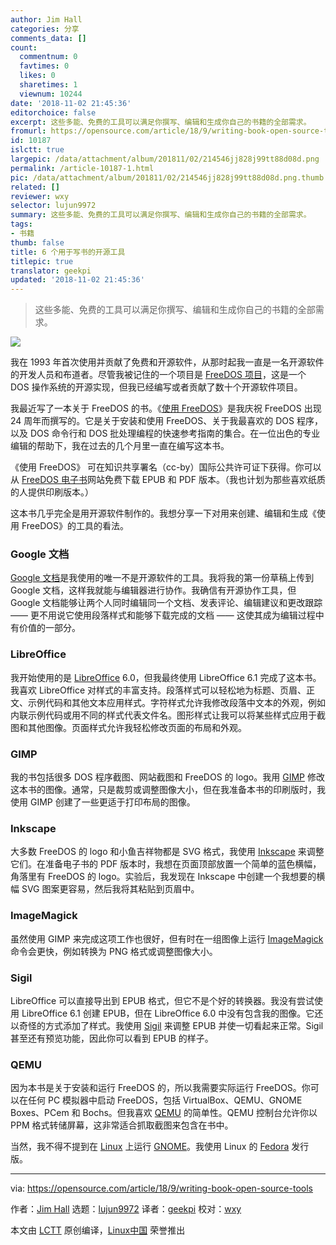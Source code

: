```yaml
---
author: Jim Hall
categories: 分享
comments_data: []
count:
  commentnum: 0
  favtimes: 0
  likes: 0
  sharetimes: 1
  viewnum: 10244
date: '2018-11-02 21:45:36'
editorchoice: false
excerpt: 这些多能、免费的工具可以满足你撰写、编辑和生成你自己的书籍的全部需求。
fromurl: https://opensource.com/article/18/9/writing-book-open-source-tools
id: 10187
islctt: true
largepic: /data/attachment/album/201811/02/214546jj828j99tt88d08d.png
permalink: /article-10187-1.html
pic: /data/attachment/album/201811/02/214546jj828j99tt88d08d.png.thumb.jpg
related: []
reviewer: wxy
selector: lujun9972
summary: 这些多能、免费的工具可以满足你撰写、编辑和生成你自己的书籍的全部需求。
tags:
- 书籍
thumb: false
title: 6 个用于写书的开源工具
titlepic: true
translator: geekpi
updated: '2018-11-02 21:45:36'
---
```



> 
> 这些多能、免费的工具可以满足你撰写、编辑和生成你自己的书籍的全部需求。
> 
> 
> 


![](/data/attachment/album/201811/02/214546jj828j99tt88d08d.png)


我在 1993 年首次使用并贡献了免费和开源软件，从那时起我一直是一名开源软件的开发人员和布道者。尽管我被记住的一个项目是 [FreeDOS 项目](http://www.freedos.org/)，这是一个 DOS 操作系统的开源实现，但我已经编写或者贡献了数十个开源软件项目。


我最近写了一本关于 FreeDOS 的书。《[使用 FreeDOS](http://www.freedos.org/ebook/)》是我庆祝 FreeDOS 出现 24 周年而撰写的。它是关于安装和使用 FreeDOS、关于我最喜欢的 DOS 程序，以及 DOS 命令行和 DOS 批处理编程的快速参考指南的集合。在一位出色的专业编辑的帮助下，我在过去的几个月里一直在编写这本书。


《使用 FreeDOS》 可在知识共享署名（cc-by）国际公共许可证下获得。你可以从 [FreeDOS 电子书](http://www.freedos.org/ebook/)网站免费下载 EPUB 和 PDF 版本。（我也计划为那些喜欢纸质的人提供印刷版本。）


这本书几乎完全是用开源软件制作的。我想分享一下对用来创建、编辑和生成《使用 FreeDOS》的工具的看法。


### Google 文档


[Google 文档](https://www.google.com/docs/about/)是我使用的唯一不是开源软件的工具。我将我的第一份草稿上传到 Google 文档，这样我就能与编辑器进行协作。我确信有开源协作工具，但 Google 文档能够让两个人同时编辑同一个文档、发表评论、编辑建议和更改跟踪 —— 更不用说它使用段落样式和能够下载完成的文档 —— 这使其成为编辑过程中有价值的一部分。


### LibreOffice


我开始使用的是 [LibreOffice](https://www.libreoffice.org/) 6.0，但我最终使用 LibreOffice 6.1 完成了这本书。我喜欢 LibreOffice 对样式的丰富支持。段落样式可以轻松地为标题、页眉、正文、示例代码和其他文本应用样式。字符样式允许我修改段落中文本的外观，例如内联示例代码或用不同的样式代表文件名。图形样式让我可以将某些样式应用于截图和其他图像。页面样式允许我轻松修改页面的布局和外观。


### GIMP


我的书包括很多 DOS 程序截图、网站截图和 FreeDOS 的 logo。我用 [GIMP](https://www.gimp.org/) 修改这本书的图像。通常，只是裁剪或调整图像大小，但在我准备本书的印刷版时，我使用 GIMP 创建了一些更适于打印布局的图像。


### Inkscape


大多数 FreeDOS 的 logo 和小鱼吉祥物都是 SVG 格式，我使用 [Inkscape](https://inkscape.org/) 来调整它们。在准备电子书的 PDF 版本时，我想在页面顶部放置一个简单的蓝色横幅，角落里有 FreeDOS 的 logo。实验后，我发现在 Inkscape 中创建一个我想要的横幅 SVG 图案更容易，然后我将其粘贴到页眉中。


### ImageMagick


虽然使用 GIMP 来完成这项工作也很好，但有时在一组图像上运行 [ImageMagick](https://www.imagemagick.org/) 命令会更快，例如转换为 PNG 格式或调整图像大小。


### Sigil


LibreOffice 可以直接导出到 EPUB 格式，但它不是个好的转换器。我没有尝试使用 LibreOffice 6.1 创建 EPUB，但在 LibreOffice 6.0 中没有包含我的图像。它还以奇怪的方式添加了样式。我使用 [Sigil](https://sigil-ebook.com/) 来调整 EPUB 并使一切看起来正常。Sigil 甚至还有预览功能，因此你可以看到 EPUB 的样子。


### QEMU


因为本书是关于安装和运行 FreeDOS 的，所以我需要实际运行 FreeDOS。你可以在任何 PC 模拟器中启动 FreeDOS，包括 VirtualBox、QEMU、GNOME Boxes、PCem 和 Bochs。但我喜欢 [QEMU](https://www.qemu.org/) 的简单性。QEMU 控制台允许你以 PPM 格式转储屏幕，这非常适合抓取截图来包含在书中。


当然，我不得不提到在 [Linux](https://www.kernel.org/) 上运行 [GNOME](https://www.gnome.org/)。我使用 Linux 的 [Fedora](https://getfedora.org/) 发行版。




---


via: <https://opensource.com/article/18/9/writing-book-open-source-tools>


作者：[Jim Hall](https://opensource.com/users/jim-hall) 选题：[lujun9972](https://github.com/lujun9972) 译者：[geekpi](https://github.com/geekpi) 校对：[wxy](https://github.com/wxy)


本文由 [LCTT](https://github.com/LCTT/TranslateProject) 原创编译，[Linux中国](https://linux.cn/) 荣誉推出